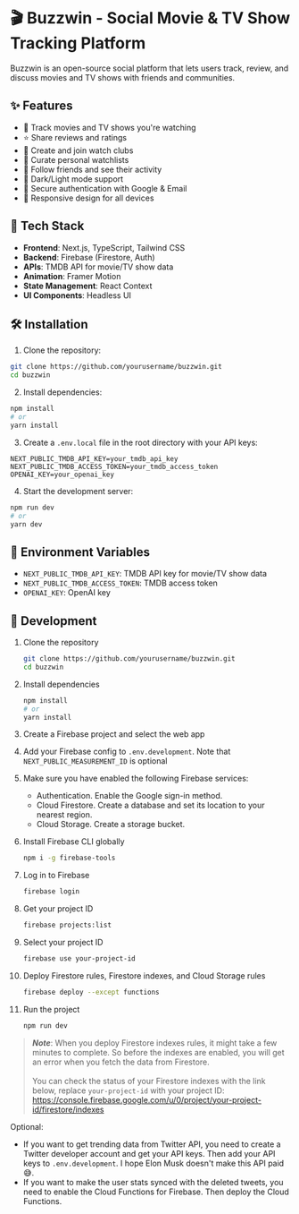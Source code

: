 # 🎬 Buzzwin - Social Movie & TV Show Tracking Platform

Buzzwin is an open-source social platform that lets users track, review, and discuss movies and TV shows with friends and communities.

## ✨ Features

- 🎯 Track movies and TV shows you're watching
- ⭐ Share reviews and ratings
- 👥 Create and join watch clubs
- 📝 Curate personal watchlists
- 🤝 Follow friends and see their activity
- 🌙 Dark/Light mode support
- 🔐 Secure authentication with Google & Email
- 📱 Responsive design for all devices

## 🚀 Tech Stack

- **Frontend**: Next.js, TypeScript, Tailwind CSS
- **Backend**: Firebase (Firestore, Auth)
- **APIs**: TMDB API for movie/TV show data
- **Animation**: Framer Motion
- **State Management**: React Context
- **UI Components**: Headless UI

## 🛠️ Installation

1. Clone the repository:

```bash
git clone https://github.com/yourusername/buzzwin.git
cd buzzwin
```

2. Install dependencies:

```bash
npm install
# or
yarn install
```

3. Create a `.env.local` file in the root directory with your API keys:

```env
NEXT_PUBLIC_TMDB_API_KEY=your_tmdb_api_key
NEXT_PUBLIC_TMDB_ACCESS_TOKEN=your_tmdb_access_token
OPENAI_KEY=your_openai_key
```

4. Start the development server:

```bash
npm run dev
# or
yarn dev
```

## 🔑 Environment Variables

- `NEXT_PUBLIC_TMDB_API_KEY`: TMDB API key for movie/TV show data
- `NEXT_PUBLIC_TMDB_ACCESS_TOKEN`: TMDB access token
- `OPENAI_KEY`: OpenAI key

## 🔧 Development

1. Clone the repository

   ```bash
   git clone https://github.com/yourusername/buzzwin.git
   cd buzzwin
   ```

2. Install dependencies

   ```bash
   npm install
   # or
   yarn install
   ```

3. Create a Firebase project and select the web app

4. Add your Firebase config to `.env.development`. Note that `NEXT_PUBLIC_MEASUREMENT_ID` is optional

5. Make sure you have enabled the following Firebase services:

   - Authentication. Enable the Google sign-in method.
   - Cloud Firestore. Create a database and set its location to your nearest region.
   - Cloud Storage. Create a storage bucket.

6. Install Firebase CLI globally

   ```bash
   npm i -g firebase-tools
   ```

7. Log in to Firebase

   ```bash
   firebase login
   ```

8. Get your project ID

   ```bash
   firebase projects:list
   ```

9. Select your project ID

   ```bash
   firebase use your-project-id
   ```

10. Deploy Firestore rules, Firestore indexes, and Cloud Storage rules

    ```bash
    firebase deploy --except functions
    ```

11. Run the project

    ```bash
    npm run dev
    ```

> **_Note_**: When you deploy Firestore indexes rules, it might take a few minutes to complete. So before the indexes are enabled, you will get an error when you fetch the data from Firestore.<br><br>You can check the status of your Firestore indexes with the link below, replace `your-project-id` with your project ID: https://console.firebase.google.com/u/0/project/your-project-id/firestore/indexes

Optional:

- If you want to get trending data from Twitter API, you need to create a Twitter developer account and get your API keys. Then add your API keys to `.env.development`. I hope Elon Musk doesn't make this API paid 😅.
- If you want to make the user stats synced with the deleted tweets, you need to enable the Cloud Functions for Firebase. Then deploy the Cloud Functions.

